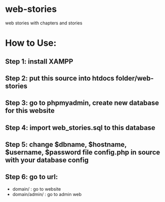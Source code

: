 # web-stories
web stories with chapters and stories

# How to Use:
## Step 1: install XAMPP
## Step 2: put this source into htdocs folder/web-stories
## Step 3: go to phpmyadmin, create new database for this website
## Step 4: import web_stories.sql to this database
## Step 5: change $dbname, $hostname, $username, $password file config.php in source with your database config
## Step 6: go to url:
- domain/       : go to website
- domain/admin/ : go to admin web